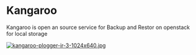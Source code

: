 # Kangaroo
Kangaroo is open an source service for Backup and Restor on openstack for local storage

[![kangaroo-plogger-ir-3-1024x640.jpg](https://i.postimg.cc/V6jshp7h/kangaroo-plogger-ir-3-1024x640.jpg)](https://postimg.cc/phLthGMQ)
